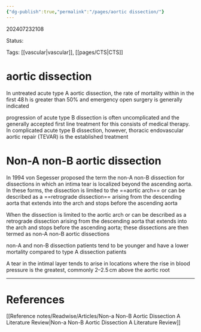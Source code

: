 ```yaml
---
{"dg-publish":true,"permalink":"/pages/aortic dissection/"}
---
```



202407232108

Status: 

Tags: [[vascular\|vascular]], [[pages/CTS\|CTS]]

# aortic dissection

In untreated acute type A aortic dissection, the rate of mortality within in the first 48 h is greater than 50% and emergency open surgery is generally indicated

progression of acute type B dissection is often uncomplicated and the generally accepted first line treatment for this consists of medical therapy. In complicated acute type B dissection, however, thoracic endovascular aortic repair (TEVAR) is the established treatment
# Non-A non-B aortic dissection
In 1994 von Segesser proposed the term the non-A non-B dissection for dissections in which an intima tear is localized beyond the ascending aorta. In these forms, the dissection is limited to the ==aortic arch== or can be described as a ==retrograde dissection== arising from the descending aorta that extends into the arch and stops before the ascending aorta

When the dissection is limited to the aortic arch or can be described as a retrograde dissection arising from the descending aorta that extends into the arch and stops before the ascending aorta; these dissections are then termed as non-A non-B aortic dissections

non-A and non-B dissection patients tend to be younger and have a lower mortality compared to type A dissection patients

A tear in the intimal layer tends to arise in locations where the rise in blood pressure is the greatest, commonly 2–2.5 cm above the aortic root



___
# References
[[Reference notes/Readwise/Articles/Non-a Non-B Aortic Dissection A Literature Review\|Non-a Non-B Aortic Dissection A Literature Review]]
